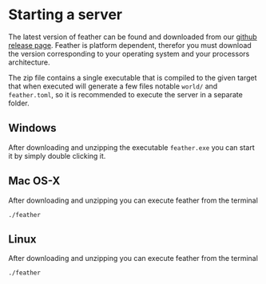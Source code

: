 # Starting a server
The latest version of feather can be found and downloaded from our [github release page](https://github.com/feather-rs/feather/releases). Feather is platform dependent, therefor you must download the version corresponding to your operating system and your processors architecture.

The zip file contains a single executable that is compiled to the given target that when executed will generate a few files notable `world/` and `feather.toml`, so it is recommended to execute the server in a separate folder.

## Windows
After downloading and unzipping the executable `feather.exe` you can start it by simply double clicking it.

## Mac OS-X
After downloading and unzipping you can execute feather from the terminal
```noplaypen
./feather
```

## Linux
After downloading and unzipping you can execute feather from the terminal
```noplaypen
./feather
```